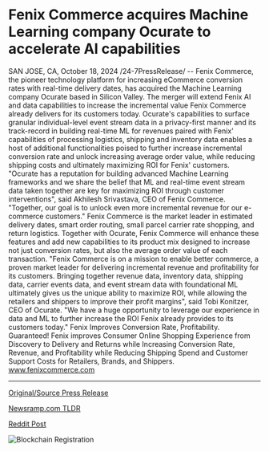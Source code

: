 # Fenix Commerce acquires Machine Learning company Ocurate to accelerate AI capabilities

SAN JOSE, CA, October 18, 2024 /24-7PressRelease/ -- Fenix Commerce, the pioneer technology platform for increasing eCommerce conversion rates with real-time delivery dates, has acquired the Machine Learning company Ocurate based in Silicon Valley. The merger will extend Fenix AI and data capabilities to increase the incremental value Fenix Commerce already delivers for its customers today.  Ocurate's capabilities to surface granular individual-level event stream data in a privacy-first manner and its track-record in building real-time ML for revenues paired with Fenix' capabilities of processing logistics, shipping and inventory data enables a host of additional functionalities poised to further increase incremental conversion rate and unlock increasing average order value, while reducing shipping costs and ultimately maximizing ROI for Fenix' customers.  "Ocurate has a reputation for building advanced Machine Learning frameworks and we share the belief that ML and real-time event stream data taken together are key for maximizing ROI through customer interventions", said Akhilesh Srivastava, CEO of Fenix Commerce. "Together, our goal is to unlock even more incremental revenue for our e-commerce customers."  Fenix Commerce is the market leader in estimated delivery dates, smart order routing, small parcel carrier rate shopping, and return logistics. Together with Ocurate, Fenix Commerce will enhance these features and add new capabilities to its product mix designed to increase not just conversion rates, but also the average order value of each transaction.  "Fenix Commerce is on a mission to enable better commerce, a proven market leader for delivering incremental revenue and profitability for its customers. Bringing together revenue data, inventory data, shipping data, carrier events data, and event stream data with foundational ML ultimately gives us the unique ability to maximize ROI, while allowing the retailers and shippers to improve their profit margins", said Tobi Konitzer, CEO of Ocurate. "We have a huge opportunity to leverage our experience in data and ML to further increase the ROI Fenix already provides to its customers today."  Fenix Improves Conversion Rate, Profitability.  Guaranteed!   Fenix improves Consumer Online Shopping Experience from Discovery to Delivery and Returns while Increasing Conversion Rate, Revenue, and Profitability while Reducing Shipping Spend and Customer Support Costs for Retailers, Brands, and Shippers.   www.fenixcommerce.com 

---

[Original/Source Press Release](https://www.24-7pressrelease.com/press-release/515343/fenix-commerce-acquires-machine-learning-company-ocurate-to-accelerate-ai-capabilities)
                    

[Newsramp.com TLDR](https://newsramp.com/curated-news/fenix-commerce-acquires-ocurate-to-enhance-ecommerce-capabilities/3e7dfb73fdd273221fea601b4891c8a9) 

 



[Reddit Post](https://www.reddit.com/r/newsramp/comments/1g6cc8u/fenix_commerce_acquires_ocurate_to_enhance/) 



![Blockchain Registration](https://cdn.newsramp.app/24-7PressRelease/qrcode/2410/18/elle6FH4.webp)